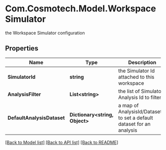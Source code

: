# Com.Cosmotech.Model.WorkspaceSimulator
the Workspace Simulator configuration

## Properties

Name | Type | Description | Notes
------------ | ------------- | ------------- | -------------
**SimulatorId** | **string** | the Simulator Id attached to this workspace | 
**AnalysisFilter** | **List&lt;string&gt;** | the list of Simulator Analysis Id to filter | [optional] 
**DefaultAnalysisDataset** | **Dictionary&lt;string, Object&gt;** | a map of AnalysisId/DatasetId to set a default dataset for an analysis | [optional] 

[[Back to Model list]](../README.md#documentation-for-models) [[Back to API list]](../README.md#documentation-for-api-endpoints) [[Back to README]](../README.md)

